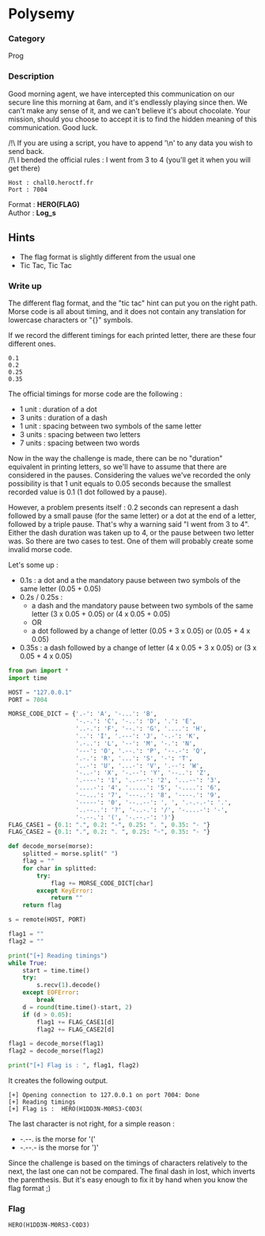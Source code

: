 # Polysemy

### Category

Prog

### Description

Good morning agent, we have intercepted this communication on our secure line this
morning at 6am, and it's endlessly playing since then. We can't make any sense of it, and we
can't believe it's about chocolate. Your mission, should you choose to accept it is
to find the hidden meaning of this communication. Good luck.

/!\ If you are using a script, you have to append '\n' to any data you wish to send back.<br>
/!\ I bended the official rules : I went from 3 to 4 (you'll get it when you will get there)

```
Host : chall0.heroctf.fr
Port : 7004
```

Format : **HERO(FLAG)**<br>
Author : **Log_s**

## Hints
 - The flag format is slightly different from the usual one
 - Tic Tac, Tic Tac

### Write up

The different flag format, and the "tic tac" hint can put you on the right path. Morse code is all about
timing, and it does not contain any translation for lowercase characters or "{}" symbols.

If we record the different timings for each printed letter, there are these four different ones.
```
0.1
0.2
0.25
0.35
```

The official timings for morse code are the following : 
 - 1 unit : duration of a dot
 - 3 units : duration of a dash
 - 1 unit : spacing between two symbols of the same letter
 - 3 units : spacing between two letters
 - 7 units : spacing between two words

Now in the way the challenge is made, there can be no "duration" equivalent in printing letters,
so we'll have to assume that there are considered in the pauses. Considering the values we've recorded
the only possibility is that 1 unit equals to 0.05 seconds because the smallest recorded value is 0.1
(1 dot followed by a pause).

However, a problem presents itself : 0.2 seconds can represent a dash followed by a small pause (for the same letter)
or a dot at the end of a letter, followed by a triple pause. That's why a warning said "I went from
3 to 4". Either the dash duration was taken up to 4, or the pause between two letter was. So there are
two cases to test. One of them will probably create some invalid morse code.

Let's some up :
 - 0.1s : a dot and a the mandatory pause between two symbols of the same letter (0.05 + 0.05)
 - 0.2s / 0.25s : 
   - a dash and the mandatory pause between two symbols of the same letter (3 x 0.05 + 0.05) or (4 x 0.05 + 0.05)
    - OR
    - a dot followed by a change of letter (0.05 + 3 x 0.05) or (0.05 + 4 x 0.05)
 - 0.35s : a dash followed by a change of letter (4 x 0.05 + 3 x 0.05) or (3 x 0.05 + 4 x 0.05)

```python
from pwn import *
import time

HOST = "127.0.0.1"
PORT = 7004

MORSE_CODE_DICT = {'.-': 'A', '-...': 'B',
                   '-.-.': 'C', '-..': 'D', '.': 'E',
                   '..-.': 'F', '--.': 'G', '....': 'H',
                   '..': 'I', '.---': 'J', '-.-': 'K',
                   '.-..': 'L', '--': 'M', '-.': 'N',
                   '---': 'O', '.--.': 'P', '--.-': 'Q',
                   '.-.': 'R', '...': 'S', '-': 'T',
                   '..-': 'U', '...-': 'V', '.--': 'W',
                   '-..-': 'X', '-.--': 'Y', '--..': 'Z',
                   '.----': '1', '..---': '2', '...--': '3',
                   '....-': '4', '.....': '5', '-....': '6',
                   '--...': '7', '---..': '8', '----.': '9',
                   '-----': '0', '--..--': ', ', '.-.-.-': '.',
                   '..--..': '?', '-..-.': '/', '-....-': '-',
                   '-.--.': '(', '-.--.-': ')'}
FLAG_CASE1 = {0.1: ".", 0.2: "-", 0.25: ". ", 0.35: "- "}
FLAG_CASE2 = {0.1: ".", 0.2: ". ", 0.25: "-", 0.35: "- "}

def decode_morse(morse):
    splitted = morse.split(" ")
    flag = ""
    for char in splitted:
        try:
            flag += MORSE_CODE_DICT[char]
        except KeyError:
            return ""
    return flag

s = remote(HOST, PORT)

flag1 = ""
flag2 = ""

print("[+] Reading timings")
while True:
    start = time.time()
    try:
        s.recv(1).decode()
    except EOFError:
        break
    d = round(time.time()-start, 2)
    if (d > 0.05):
        flag1 += FLAG_CASE1[d]
        flag2 += FLAG_CASE2[d]

flag1 = decode_morse(flag1)
flag2 = decode_morse(flag2)

print("[+] Flag is : ", flag1, flag2)
```
It creates the following output.
```
[+] Opening connection to 127.0.0.1 on port 7004: Done
[+] Reading timings
[+] Flag is :  HERO(H1DD3N-M0RS3-C0D3( 
```
The last character is not right, for a simple reason : 
 - -.--. is the morse for '('
 - -.--.- is the morse for ')'

Since the challenge is based on the timings of characters relatively to the next, the last one can not be compared.
The final dash in lost, which inverts the parenthesis. But it's easy enough to fix it by hand when
you know the flag format ;)

### Flag

```HERO(H1DD3N-M0RS3-C0D3)```